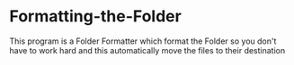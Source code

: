 # Formatting-the-Folder
This program is a Folder Formatter which format the Folder so you don't have to work hard and this automatically move the files to their destination 
